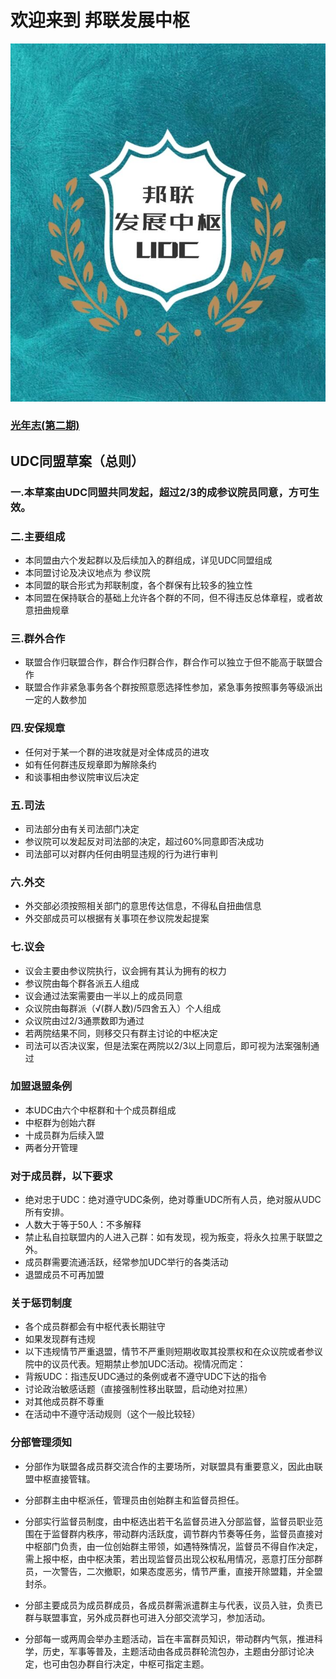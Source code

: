 # 欢迎来到 邦联发展中枢
![image](3111.jpg)
### [光年志(第二期)](article2.html)
## UDC同盟草案（总则）
### 一.本草案由UDC同盟共同发起，超过2/3的成参议院员同意，方可生效。
### 二.主要组成
- 本同盟由六个发起群以及后续加入的群组成，详见UDC同盟组成
- 本同盟讨论及决议地点为 参议院
- 本同盟的联合形式为邦联制度，各个群保有比较多的独立性
- 本同盟在保持联合的基础上允许各个群的不同，但不得违反总体章程，或者故意扭曲规章
### 三.群外合作
- 联盟合作归联盟合作，群合作归群合作，群合作可以独立于但不能高于联盟合作
- 联盟合作非紧急事务各个群按照意愿选择性参加，紧急事务按照事务等级派出一定的人数参加
### 四.安保规章
- 任何对于某一个群的进攻就是对全体成员的进攻
- 如有任何群违反规章即为解除条约
- 和谈事相由参议院审议后决定
### 五.司法
- 司法部分由有关司法部门决定
-  参议院可以发起反对司法部的决定，超过60%同意即否决成功
-  司法部可以对群内任何由明显违规的行为进行审判
### 六.外交
- 外交部必须按照相关部门的意思传达信息，不得私自扭曲信息
- 外交部成员可以根据有关事项在参议院发起提案
### 七.议会
- 议会主要由参议院执行，议会拥有其认为拥有的权力
- 参议院由每个群各派五人组成
- 议会通过法案需要由一半以上的成员同意
- 众议院由每群派（√(群人数)/5四舍五入）个人组成
- 众议院由过2/3通票数即为通过
- 若两院结果不同，则移交只有群主讨论的中枢决定
- 司法可以否决议案，但是法案在两院以2/3以上同意后，即可视为法案强制通过

### 加盟退盟条例
- 本UDC由六个中枢群和十个成员群组成
- 中枢群为创始六群
- 十成员群为后续入盟
- 两者分开管理
### 对于成员群，以下要求
- 绝对忠于UDC：绝对遵守UDC条例，绝对尊重UDC所有人员，绝对服从UDC所有安排。
- 人数大于等于50人：不多解释
- 禁止私自拉联盟内的人进入己群：如有发现，视为叛变，将永久拉黑于联盟之外。
- 成员群需要流通活跃，经常参加UDC举行的各类活动
- 退盟成员不可再加盟

### 关于惩罚制度
- 各个成员群都会有中枢代表长期驻守
- 如果发现群有违规
- 以下违规情节严重退盟，情节不严重则短期收取其投票权和在众议院或者参议院中的议员代表。短期禁止参加UDC活动。视情况而定：
- 背叛UDC：指违反UDC通过的条例或者不遵守UDC下达的指令
- 讨论政治敏感话题（直接强制性移出联盟，启动绝对拉黑）
- 对其他成员群不尊重
- 在活动中不遵守活动规则（这个一般比较轻）



### 分部管理须知

- 分部作为联盟各成员群交流合作的主要场所，对联盟具有重要意义，因此由联盟中枢直接管辖。

- 分部群主由中枢派任，管理员由创始群主和监督员担任。

- 分部实行监督员制度，由中枢选出若干名监督员进入分部监督，监督员职业范围在于监督群内秩序，带动群内活跃度，调节群内节奏等任务，监督员直接对中枢部门负责，由一位创始群主带领，如遇特殊情况，监督员不得自作决定，需上报中枢，由中枢决策，若出现监督员出现公权私用情况，恶意打压分部群员，一次警告，二次撤职，如果态度恶劣，情节严重，直接开除盟籍，并全盟封杀。

- 分部主要成员为成员群成员，各成员群需派遣群主与代表，议员入驻，负责已群与联盟事宜，另外成员群也可进入分部交流学习，参加活动。

- 分部每一或两周会举办主题活动，旨在丰富群员知识，带动群内气氛，推进科学，历史，军事等普及，主题活动由各成员群轮流包办，主题由分部讨论决定，也可由包办群自行决定，中枢可指定主题。

